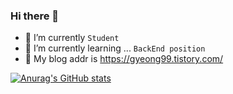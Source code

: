 ### Hi there 👋

- 🔭 I’m currently `Student`
- 🌱 I’m currently learning ... `BackEnd position`
- 🔖 My blog addr is https://gyeong99.tistory.com/

[![Anurag's GitHub stats](https://github-readme-stats.vercel.app/api?username=HwaGyeong&count_private=true&show_icons=true?theme=synthwave)](https://github.com/anuraghazra/github-readme-stats)

